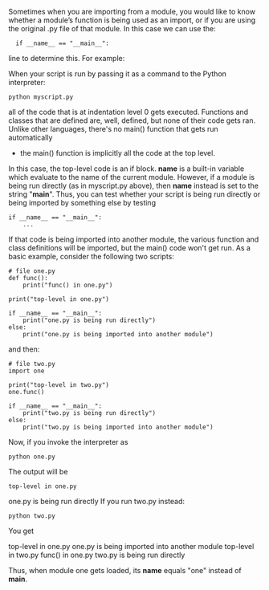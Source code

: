 Sometimes when you are importing from a module, you would like to know whether
a module’s function is being used as an import, or if you are using the original
.py file of that module. In this case we can use the:

      if __name__ == "__main__":

line to determine this. For example:

When your script is run by passing it as a command to the Python interpreter:

    python myscript.py

all of the code that is at indentation level 0 gets executed. Functions and
classes that are defined are, well, defined, but none of their code gets ran.
Unlike other languages, there's no main() function that gets run automatically
- the main() function is implicitly all the code at the top level.

In this case, the top-level code is an if block.  __name__ is a built-in variable
 which evaluate to the name of the current module. However, if a module is being
 run directly (as in myscript.py above), then __name__ instead is set to the
 string "__main__". Thus, you can test whether your script is being run directly
  or being imported by something else by testing

    if __name__ == "__main__":
        ...

If that code is being imported into another module, the various function and
class definitions will be imported, but the main() code won't get run. As a
basic example, consider the following two scripts:

    # file one.py
    def func():
        print("func() in one.py")

    print("top-level in one.py")

    if __name__ == "__main__":
        print("one.py is being run directly")
    else:
        print("one.py is being imported into another module")

and then:

    # file two.py
    import one

    print("top-level in two.py")
    one.func()

    if __name__ == "__main__":
        print("two.py is being run directly")
    else:
        print("two.py is being imported into another module")

Now, if you invoke the interpreter as

    python one.py

The output will be

    top-level in one.py

one.py is being run directly
If you run two.py instead:

    python two.py

You get

  top-level in one.py
  one.py is being imported into another module
  top-level in two.py
  func() in one.py
  two.py is being run directly
  
Thus, when module one gets loaded, its __name__ equals "one" instead of __main__.